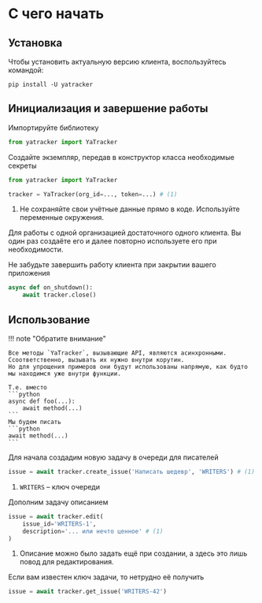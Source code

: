 # C чего начать

## Установка

Чтобы установить актуальную версию клиента, воспользуйтесь командой:

```text
pip install -U yatracker
```

## Инициализация и завершение работы

Импортируйте библиотеку

```python
from yatracker import YaTracker
```

Создайте экземпляр, передав в конструктор класса необходимые секреты

```python
from yatracker import YaTracker

tracker = YaTracker(org_id=..., token=...) # (1)
```

1. Не сохраняйте свои учётные данные прямо в коде. Используйте переменные окружения.

Для работы с одной организацией достаточного одного клиента.
Вы один раз создаёте его и далее повторно используете его при необходимости.

Не забудьте завершить работу клиента при закрытии вашего приложения

```python
async def on_shutdown():
    await tracker.close()

```


## Использование

!!! note "Обратите внимание"

    Все методы `YaTracker`, вызывающие API, являются асинхронными.
    Ссоответственно, вызывать их нужно внутри корутин.
    Но для упрощения примеров они будут использованы напрямую, как будто мы находимся уже внутри функции.

    Т.е. вместо
    ```python
    async def foo(...):
        await method(...)
    ```
    Мы будем писать
    ```python
    await method(...)
    ```



Для начала создадим новую задачу в очереди для писателей
```python
issue = await tracker.create_issue('Написать шедевр', 'WRITERS') # (1)
```

1. `WRITERS` – ключ очереди

Дополним задачу описанием
```python
issue = await tracker.edit(
    issue_id='WRITERS-1',
    description='... или нечто ценное' # (1)
)

```

1. Описание можно было задать ещё при создании, а здесь это лишь повод для редактирования.

Если вам известен ключ задачи, то нетрудно её получить

```python
issue = await tracker.get_issue('WRITERS-42')
```
